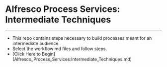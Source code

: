 # Alfresco Process Services: Intermediate Techniques

---
* This repo contains steps necessary to build processes meant for an intermediate audience.
* Select the workflow md files and follow steps.
* [Click Here to Begin] (Alfresco_Process_Services:Intermediate_Techniques.md)
